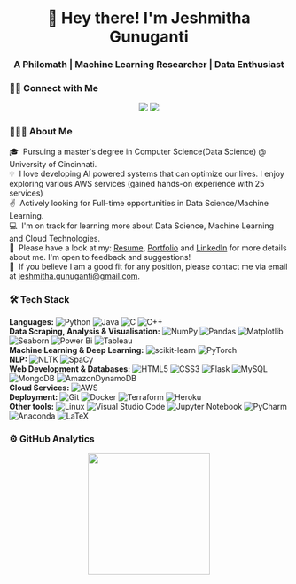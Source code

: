 <h1 align="center">👋 Hey there! I'm Jeshmitha Gunuganti</h1>
<h3 align="center">A Philomath | Machine Learning Researcher | Data Enthusiast</h3>

<h3>🤝🏻 Connect with Me</h3>

<p align="center">
<!-- <a target="_blank" href=""><img src="https://img.shields.io/badge/-MY%20WEBSITE-FF4088?style=for-the-badge&logo=Hugo&logoColor=white"></img></a>	 -->
<a target="_blank" href="https://www.linkedin.com/in/jeshmitha"><img src="https://img.shields.io/badge/-LinkedIn-0077B5?style=for-the-badge&logo=Linkedin&logoColor=white"></img></a>
<a target="_blank" href="mailto:jeshmitha.gunuganti@gmail.com"><img src="https://img.shields.io/badge/-Gmail-D14836?style=for-the-badge&logo=Gmail&logoColor=white"></img></a>
<!--
<a target="_blank" href=""><img src="https://img.shields.io/badge/-Tableau-E97627?style=for-the-badge&logo=Tableau&logoColor=white"></img></a>
<a target="_blank" href=""><img src="https://img.shields.io/badge/-Medium-12100E?style=for-the-badge&logo=Medium&logoColor=white"></img></a>
-->
</p>

<h3>👨🏻‍💻 About Me</h3>

🎓 &nbsp;Pursuing a master's degree in Computer Science(Data Science) @ University of Cincinnati.<br>
💡 &nbsp;I love developing AI powered systems that can optimize our lives. I enjoy exploring various AWS services (gained hands-on experience with 25 services)<br>
✌️ &nbsp;Actively looking for Full-time opportunities in Data Science/Machine Learning.<br>
💻 &nbsp;I'm on track for learning more about Data Science, Machine Learning and Cloud Technologies.<br>
👀 &nbsp;Please have a look at my: [Resume](), [Portfolio]() and [LinkedIn](https://www.linkedin.com/in/jeshmitha/) for more details about me. I'm open to feedback and suggestions!<br>
🤝 &nbsp;If you believe I am a good fit for any position, please contact me via email at jeshmitha.gunuganti@gmail.com.

<h3>🛠 Tech Stack</h3>

<b>Languages:</b> ![Python](https://img.shields.io/badge/python-3670A0?style=for-the-badge&logo=python&logoColor=ffdd54) ![Java](https://img.shields.io/badge/java-%23ED8B00.svg?style=for-the-badge&logo=java&logoColor=white) ![C](https://img.shields.io/badge/c-%2300599C.svg?style=for-the-badge&logo=c&logoColor=white) ![C++](https://img.shields.io/badge/c++-%2300599C.svg?style=for-the-badge&logo=c%2B%2B&logoColor=white)<br>
<b>Data Scraping, Analysis & Visualisation:</b> ![NumPy](https://img.shields.io/badge/numpy-%23013243.svg?style=for-the-badge&logo=numpy&logoColor=white) ![Pandas](https://img.shields.io/badge/pandas-%23150458.svg?style=for-the-badge&logo=pandas&logoColor=white) ![Matplotlib](https://img.shields.io/badge/Matplotlib-%23ffffff.svg?style=for-the-badge&logo=Matplotlib&logoColor=black) ![Seaborn](https://img.shields.io/badge/seaborn-0AC18E?style=for-the-badge&logo=seaborn&logoColor=white) ![Power Bi](https://img.shields.io/badge/power_bi-F2C811?style=for-the-badge&logo=powerbi&logoColor=black) ![Tableau](https://img.shields.io/badge/Tableau-E97627?style=for-the-badge&logo=Tableau&logoColor=white)<br>
<b>Machine Learning & Deep Learning:</b> ![scikit-learn](https://img.shields.io/badge/scikit--learn-%23F7931E.svg?style=for-the-badge&logo=scikit-learn&logoColor=white) ![PyTorch](https://img.shields.io/badge/PyTorch-%23EE4C2C.svg?style=for-the-badge&logo=PyTorch&logoColor=white)<br>
<b>NLP:</b> ![NLTK](https://img.shields.io/badge/nltk-%233B4D98.svg?style=for-the-badge&logo=nltk&logoColor=white) ![SpaCy](https://img.shields.io/badge/spaCy-09A3D5.svg?style=for-the-badge&logo=spaCy&logoColor=white)<br>
<b>Web Development & Databases:</b> ![HTML5](https://img.shields.io/badge/html5-%23E34F26.svg?style=for-the-badge&logo=html5&logoColor=white) ![CSS3](https://img.shields.io/badge/css3-%231572B6.svg?style=for-the-badge&logo=css3&logoColor=white) ![Flask](https://img.shields.io/badge/flask-%23000.svg?style=for-the-badge&logo=flask&logoColor=white) ![MySQL](https://img.shields.io/badge/mysql-%2300f.svg?style=for-the-badge&logo=mysql&logoColor=white) ![MongoDB](https://img.shields.io/badge/MongoDB-%234ea94b.svg?style=for-the-badge&logo=mongodb&logoColor=white) ![AmazonDynamoDB](https://img.shields.io/badge/Amazon%20DynamoDB-4053D6?style=for-the-badge&logo=Amazon%20DynamoDB&logoColor=white)<br>
<b>Cloud Services:</b> ![AWS](https://img.shields.io/badge/Amazon_AWS-FF9900?style=for-the-badge&logo=amazonaws&logoColor=white)<br>
<b>Deployment:</b> ![Git](https://img.shields.io/badge/git-%23F05033.svg?style=for-the-badge&logo=git&logoColor=white) ![Docker](https://img.shields.io/badge/docker-%230db7ed.svg?style=for-the-badge&logo=docker&logoColor=white) ![Terraform](https://img.shields.io/badge/terraform-%235835CC.svg?style=for-the-badge&logo=terraform&logoColor=white) ![Heroku](https://img.shields.io/badge/Heroku-430098?style=for-the-badge&logo=heroku&logoColor=white)<br>
<b>Other tools:</b> ![Linux](https://img.shields.io/badge/Linux-FCC624?style=for-the-badge&logo=linux&logoColor=black) ![Visual Studio Code](https://img.shields.io/badge/Visual%20Studio%20Code-0078d7.svg?style=for-the-badge&logo=visual-studio-code&logoColor=white) ![Jupyter Notebook](https://img.shields.io/badge/jupyter-%23FA0F00.svg?style=for-the-badge&logo=jupyter&logoColor=white) ![PyCharm](https://img.shields.io/badge/pycharm-143?style=for-the-badge&logo=pycharm&logoColor=black&color=black&labelColor=green) ![Anaconda](https://img.shields.io/badge/Anaconda-%2344A833.svg?style=for-the-badge&logo=anaconda&logoColor=white) ![LaTeX](https://img.shields.io/badge/latex-%23008080.svg?style=for-the-badge&logo=latex&logoColor=white)

<h3>⚙️ GitHub Analytics</h3>

<p align="center">
<a href="https://github.com/jeshmitha">
  <img height="220em" src="https://github-readme-stats-eight-theta.vercel.app/api?username=jeshmitha&show_icons=true&theme=algolia&include_all_commits=true&count_private=true"/>
</a>
</p>
